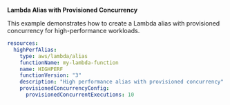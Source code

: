 **Lambda Alias with Provisioned Concurrency**

This example demonstrates how to create a Lambda alias with provisioned concurrency for high-performance workloads.

```yaml
resources:
  highPerfAlias:
    type: aws/lambda/alias
    functionName: my-lambda-function
    name: HIGHPERF
    functionVersion: "3"
    description: "High performance alias with provisioned concurrency"
    provisionedConcurrencyConfig:
      provisionedConcurrentExecutions: 10
``` 